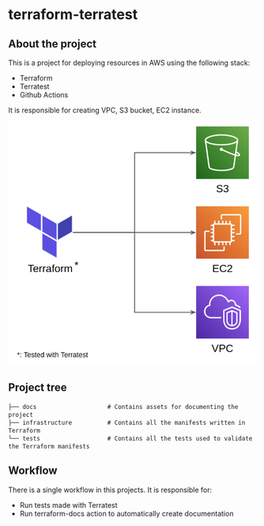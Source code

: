 # terraform-terratest

## About the project

This is a project for deploying resources in AWS using the following stack:
- Terraform
- Terratest
- Github Actions

It is responsible for creating VPC, S3 bucket, EC2 instance.

![Resources created with Terraform](docs/terraform.png)

## Project tree

```
├── docs                    # Contains assets for documenting the project
├── infrastructure          # Contains all the manifests written in Terraform
└── tests                   # Contains all the tests used to validate the Terraform manifests
```

## Workflow

There is a single workflow in this projects. It is responsible for: 
- Run tests made with Terratest
- Run terraform-docs action to automatically create documentation